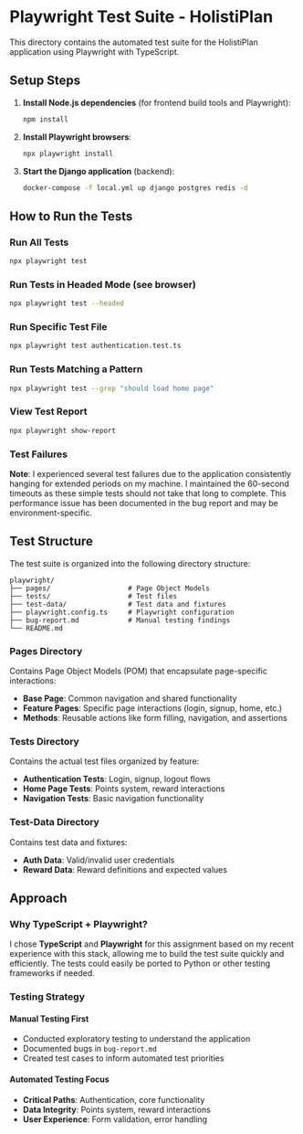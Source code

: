 # Playwright Test Suite - HolistiPlan

This directory contains the automated test suite for the HolistiPlan application using Playwright with TypeScript.

## Setup Steps

1. **Install Node.js dependencies** (for frontend build tools and Playwright):

   ```bash
   npm install
   ```

2. **Install Playwright browsers**:

   ```bash
   npx playwright install
   ```

3. **Start the Django application** (backend):

   ```bash
   docker-compose -f local.yml up django postgres redis -d
   ```

## How to Run the Tests

### Run All Tests

```bash
npx playwright test
```

### Run Tests in Headed Mode (see browser)

```bash
npx playwright test --headed
```

### Run Specific Test File

```bash
npx playwright test authentication.test.ts
```

### Run Tests Matching a Pattern

```bash
npx playwright test --grep "should load home page"
```

### View Test Report

```bash
npx playwright show-report
```

### Test Failures

**Note**: I experienced several test failures due to the application consistently hanging for extended periods on my machine. I maintained the 60-second timeouts as these simple tests should not take that long to complete. This performance issue has been documented in the bug report and may be environment-specific.

## Test Structure

The test suite is organized into the following directory structure:

```
playwright/
├── pages/                   # Page Object Models
├── tests/                   # Test files
├── test-data/               # Test data and fixtures
├── playwright.config.ts     # Playwright configuration
├── bug-report.md            # Manual testing findings
└── README.md
```

### Pages Directory

Contains Page Object Models (POM) that encapsulate page-specific interactions:

- **Base Page**: Common navigation and shared functionality
- **Feature Pages**: Specific page interactions (login, signup, home, etc.)
- **Methods**: Reusable actions like form filling, navigation, and assertions

### Tests Directory

Contains the actual test files organized by feature:

- **Authentication Tests**: Login, signup, logout flows
- **Home Page Tests**: Points system, reward interactions
- **Navigation Tests**: Basic navigation functionality

### Test-Data Directory

Contains test data and fixtures:

- **Auth Data**: Valid/invalid user credentials
- **Reward Data**: Reward definitions and expected values

## Approach

### Why TypeScript + Playwright?

I chose **TypeScript** and **Playwright** for this assignment based on my recent experience with this stack, allowing me to build the test suite quickly and efficiently. The tests could easily be ported to Python or other testing frameworks if needed.

### Testing Strategy

#### Manual Testing First

- Conducted exploratory testing to understand the application
- Documented bugs in `bug-report.md`
- Created test cases to inform automated test priorities

#### Automated Testing Focus

- **Critical Paths**: Authentication, core functionality
- **Data Integrity**: Points system, reward interactions
- **User Experience**: Form validation, error handling
